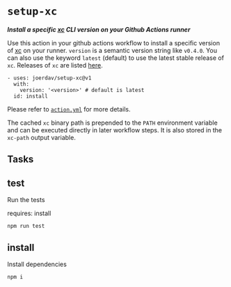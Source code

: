 # `setup-xc`

***Install a specific [xc](https://xcfile.dev) CLI version on your Github
Actions runner***

Use this action in your github actions workflow to install a specific version of
[xc](https://xcfile.dev) on your runner. `version` is a semantic version
string like `v0.4.0`. You can also use the keyword `latest` (default) to use the
latest stable release of `xc`. Releases of `xc` are listed
[here](https://github.com/joerdav/xc/releases).

```
- uses: joerdav/setup-xc@v1
  with:
    version: '<version>' # default is latest
  id: install
```

Please refer to [`action.yml`](action.yml) for more details.

The cached `xc` binary path is prepended to the `PATH` environment variable and
can be executed directly in later workflow steps. It is also stored in the
`xc-path` output variable.

## Tasks

## test

Run the tests

requires: install

```
npm run test
```
## install

Install dependencies

```
npm i
```

